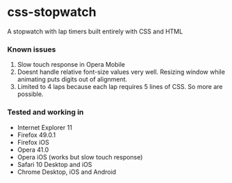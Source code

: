 # css-stopwatch
A stopwatch with lap timers built entirely with CSS and HTML

### Known issues
1. Slow touch response in Opera Mobile
2. Doesnt handle relative font-size values very well. Resizing window while animating puts digits out of alignment.
3. Limited to 4 laps because each lap requires 5 lines of CSS. So more are possible.

### Tested and working in
- Internet Explorer 11
- Firefox 49.0.1
- Firefox iOS
- Opera 41.0
- Opera iOS (works but slow touch response)
- Safari 10 Desktop and iOS
- Chrome Desktop, iOS and Android
